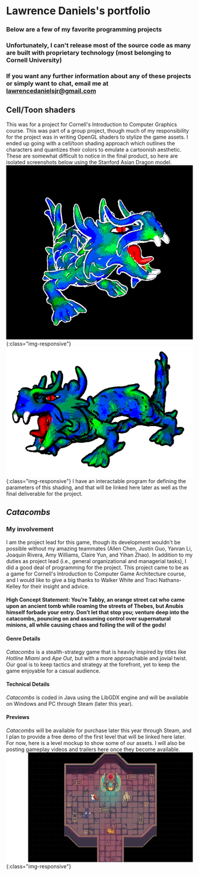 # Lawrence Daniels's portfolio
### Below are a few of my favorite programming projects
### Unfortunately, I can't release most of the source code as many are built with proprietary technology (most belonging to Cornell University) 
### If you want any further information about any of these projects or simply want to chat, email me at lawrencedanielsjr@gmail.com

## Cell/Toon shaders
This was for a project for Cornell's Introduction to Computer Graphics course. This was part of a group project, though much of my responsibility for the project was in writing OpenGL shaders to stylize the game assets. I ended up going with a cell/toon shading approach which outlines the characters and quantizes their colors to emulate a cartoonish aesthetic. These are somewhat difficult to notice in the final product, so here are isolated screenshots below using the Stanford Asian Dragon model.
![cell_shaded_dragon_on_black](/assets/cell_shaded_dragon.png){:class="img-responsive"}
![cell_shaded_dragon_on_white](/assets/cell_shaded_dragon2.png){:class="img-responsive"}
I have an interactable program for defining the parameters of this shading, and that will be linked here later as well as the final deliverable for the project.

## *Catacombs*
### My involvement
I am the project lead for this game, though its development wouldn't be possible without my amazing teammates (Allen Chen, Justin Guo, Yanran Li, Joaquin Rivera, Amy Williams, Claire Yun, and Yihan Zhao). In addition to my duties as project lead (i.e., general organizational and managerial tasks), I did a good deal of programming for the project. This project came to be as a game for Cornell's Introduction to Computer Game Architecture course, and I would like to give a big thanks to Walker White and Traci Nathans-Kelley for their insight and advice.
#### High Concept Statement: You’re Tabby, an orange street cat who came upon an ancient tomb while roaming the streets of Thebes, but Anubis himself forbade your entry. Don’t let that stop you; venture deep into the catacombs, pouncing on and assuming control over supernatural minions, all while causing chaos and foiling the will of the gods!
#### Genre Details
*Catacombs* is a stealth-strategy game that is heavily inspired by titles like *Hotline Miami* and *Ape Out*, but with a more approachable and jovial twist. Our goal is to keep tactics and strategy at the forefront, yet to keep the game enjoyable for a casual audience.
#### Technical Details
*Catacombs* is coded in Java using the LibGDX engine and will be available on Windows and PC through Steam (later this year).
#### Previews
*Catacombs* will be available for purchase later this year through Steam, and I plan to provide a free demo of the first level that will be linked here later.
For now, here is a level mockup to show some of our assets. I will also be posting gameplay videos and trailers here once they become available.
![Catacombs_map](/assets/map.png){:class="img-responsive"}